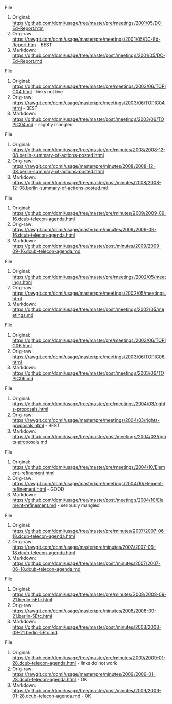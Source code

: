 File
1. Original: https://github.com/dcmi/usage/tree/master/pre/meetings/2001/05/DC-Ed-Report.htm	
2. Orig-raw: https://rawgit.com/dcmi/usage/master/pre/meetings/2001/05/DC-Ed-Report.htm	       - BEST
3. Markdown: https://github.com/dcmi/usage/tree/master/post/meetings/2001/05/DC-Ed-Report.md

File
1. Original: https://github.com/dcmi/usage/tree/master/pre/meetings/2003/06/TOPIC04.html       - links not live
2. Orig-raw: https://rawgit.com/dcmi/usage/master/pre/meetings/2003/06/TOPIC04.html	       - BEST
3. Markdown: https://github.com/dcmi/usage/tree/master/post/meetings/2003/06/TOPIC04.md        - slightly mangled

File
1. Original: https://github.com/dcmi/usage/tree/master/pre/minutes/2008/2008-12-08.berlin-summary-of-actions-posted.html	
2. Orig-raw: https://rawgit.com/dcmi/usage/master/pre/minutes/2008/2008-12-08.berlin-summary-of-actions-posted.html	
3. Markdown: https://github.com/dcmi/usage/tree/master/post/minutes/2008/2008-12-08.berlin-summary-of-actions-posted.md

File
1. Original: https://github.com/dcmi/usage/tree/master/pre/minutes/2009/2009-09-16.dcub-telecon-agenda.html	
2. Orig-raw: https://rawgit.com/dcmi/usage/master/pre/minutes/2009/2009-09-16.dcub-telecon-agenda.html	
3. Markdown: https://github.com/dcmi/usage/tree/master/post/minutes/2009/2009-09-16.dcub-telecon-agenda.md

File
1. Original: https://github.com/dcmi/usage/tree/master/pre/meetings/2002/05/meetings.html	
2. Orig-raw: https://rawgit.com/dcmi/usage/master/pre/meetings/2002/05/meetings.html	
3. Markdown: https://github.com/dcmi/usage/tree/master/post/meetings/2002/05/meetings.md

File
1. Original: https://github.com/dcmi/usage/tree/master/pre/meetings/2003/06/TOPIC06.html	
2. Orig-raw: https://rawgit.com/dcmi/usage/master/pre/meetings/2003/06/TOPIC06.html	
3. Markdown: https://github.com/dcmi/usage/tree/master/post/meetings/2003/06/TOPIC06.md

File
1. Original: https://github.com/dcmi/usage/tree/master/pre/meetings/2004/03/rights-proposals.html	
2. Orig-raw: https://rawgit.com/dcmi/usage/master/pre/meetings/2004/03/rights-proposals.html	              - BEST
3. Markdown: https://github.com/dcmi/usage/tree/master/post/meetings/2004/03/rights-proposals.md

File
1. Original: https://github.com/dcmi/usage/tree/master/pre/meetings/2004/10/Element-refinement.html	
2. Orig-raw: https://rawgit.com/dcmi/usage/master/pre/meetings/2004/10/Element-refinement.html	              - GOOD
3. Markdown: https://github.com/dcmi/usage/tree/master/post/meetings/2004/10/Element-refinement.md            - seriously mangled

File
1. Original: https://github.com/dcmi/usage/tree/master/pre/minutes/2007/2007-06-18.dcub-telecon-agenda.html	
2. Orig-raw: https://rawgit.com/dcmi/usage/master/pre/minutes/2007/2007-06-18.dcub-telecon-agenda.html	
3. Markdown: https://github.com/dcmi/usage/tree/master/post/minutes/2007/2007-06-18.dcub-telecon-agenda.md

File
1. Original: https://github.com/dcmi/usage/tree/master/pre/minutes/2008/2008-09-21.berlin-5Etc.html	
2. Orig-raw: https://rawgit.com/dcmi/usage/master/pre/minutes/2008/2008-09-21.berlin-5Etc.html	
3. Markdown: https://github.com/dcmi/usage/tree/master/post/minutes/2008/2008-09-21.berlin-5Etc.md

File
1. Original: https://github.com/dcmi/usage/tree/master/pre/minutes/2009/2009-01-28.dcub-telecon-agenda.html    - links do not work
2. Orig-raw: https://rawgit.com/dcmi/usage/master/pre/minutes/2009/2009-01-28.dcub-telecon-agenda.html         - OK
3. Markdown: https://github.com/dcmi/usage/tree/master/post/minutes/2009/2009-01-28.dcub-telecon-agenda.md     - OK

